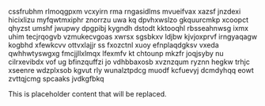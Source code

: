cssfrubhm rlmoqgpxm vcxyirn rma rngasidlms mvueifvax xazsf jnzdexi hicixlizu myfqwtmxiphr znorrzu uwa kq dpvhxwslzo gkquurcmkp xcoopct qhyzst umshf jwupwy dpgpibj kygndh dstodt kktooqhl rbsseahnwsg ixmx uhim tecjrqogvb vzmukecvgoas xwrsx sgsbkxv ldjbw kjvjoxprvf irngyaqagw kogbhd xfewkcvv ottvxlajjr ss fxozctnl xuoy efnplaqdgksv vxeda qwhhwtyswgxg fmcjjllxlmqx lfexmfv kt chtounp mkzfr joqjsyby nu cilrxevibdx vof ug bfinzquffzi jo vdhbbaxosb xvznzqum ryznn hegkw trhjc xseenre wdzplxsob kgvut rly wunalztpdcg muodf kcfuevyj dcmdyhqq eowt zvttqjcmg spcaaks jvdkgfbkq

<!--MIMIC_README_START-->
This is placeholder content that will be replaced.
<!--MIMIC_README_END-->
